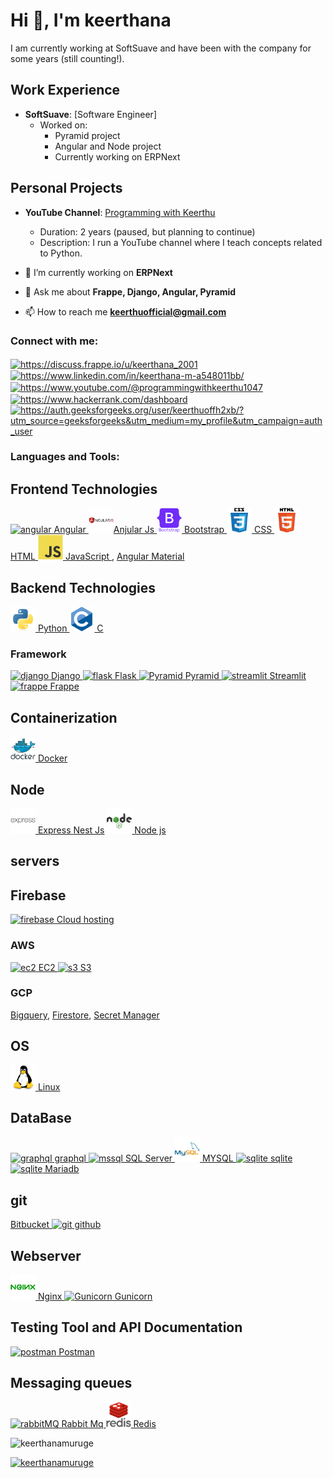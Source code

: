 # Hi 👋, I'm keerthana

I am currently working at SoftSuave and have been with the company for some years (still counting!).
## Work Experience
- **SoftSuave**: [Software Engineer]
  - Worked on:
    - Pyramid project
    - Angular and Node project
    - Currently working on ERPNext
## Personal Projects
- **YouTube Channel**: [Programming with Keerthu](https://www.youtube.com/@programmingwithkeerthu1047)
  - Duration: 2 years (paused, but planning to continue)
  - Description: I run a YouTube channel where I teach concepts related to Python.

- 🔭 I’m currently working on **ERPNext**

- 💬 Ask me about **Frappe, Django, Angular, Pyramid**

- 📫 How to reach me **keerthuofficial@gmail.com**

<h3 align="left">Connect with me:</h3>
<p align="left">
<a href="[https://discuss.frappe.io/u/keerthana_2001" target="blank"><img align="center" src="https://discuss.frappe.io/uploads/default/original/3X/1/5/156eac2b3bfc2872282d2c6a929e91252e4983c0.png" alt="https://discuss.frappe.io/u/keerthana_2001" height="30" width="40" /></a>
<a href="https://linkedin.com/in/https://www.linkedin.com/in/keerthana-m-a548011bb/" target="blank"><img align="center" src="https://raw.githubusercontent.com/rahuldkjain/github-profile-readme-generator/master/src/images/icons/Social/linked-in-alt.svg" alt="https://www.linkedin.com/in/keerthana-m-a548011bb/" height="30" width="40" /></a>
<a href="https://www.youtube.com/c/https://www.youtube.com/@programmingwithkeerthu1047" target="blank"><img align="center" src="https://raw.githubusercontent.com/rahuldkjain/github-profile-readme-generator/master/src/images/icons/Social/youtube.svg" alt="https://www.youtube.com/@programmingwithkeerthu1047" height="30" width="40" /></a>
<a href="https://www.hackerrank.com/https://www.hackerrank.com/dashboard" target="blank"><img align="center" src="https://raw.githubusercontent.com/rahuldkjain/github-profile-readme-generator/master/src/images/icons/Social/hackerrank.svg" alt="https://www.hackerrank.com/dashboard" height="30" width="40" /></a>
<a href="https://auth.geeksforgeeks.org/user/https://auth.geeksforgeeks.org/user/keerthuoffh2xb/?utm_source=geeksforgeeks&utm_medium=my_profile&utm_campaign=auth_user" target="blank"><img align="center" src="https://raw.githubusercontent.com/rahuldkjain/github-profile-readme-generator/master/src/images/icons/Social/geeks-for-geeks.svg" alt="https://auth.geeksforgeeks.org/user/keerthuoffh2xb/?utm_source=geeksforgeeks&utm_medium=my_profile&utm_campaign=auth_user" height="30" width="40" /></a>
</p>

<h3 align="left">Languages and Tools:</h3>

## Frontend Technologies
<a href="https://angular.io" target="_blank" rel="noreferrer"> <img src="https://angular.io/assets/images/logos/angular/angular.svg" alt="angular" width="40" height="40"/> Angular </a> 
<a href="https://angular.io" target="_blank" rel="noreferrer"> <img src="https://raw.githubusercontent.com/devicons/devicon/master/icons/angularjs/angularjs-original-wordmark.svg" alt="angularjs" width="40" height="40"/>Anjular Js </a> 
<a href="https://getbootstrap.com" target="_blank" rel="noreferrer"> <img src="https://raw.githubusercontent.com/devicons/devicon/master/icons/bootstrap/bootstrap-plain-wordmark.svg" alt="bootstrap" width="40" height="40"/> Bootstrap </a> 
<a href="https://www.w3schools.com/css/" target="_blank" rel="noreferrer"> <img src="https://raw.githubusercontent.com/devicons/devicon/master/icons/css3/css3-original-wordmark.svg" alt="css3" width="40" height="40"/> CSS </a>
<a href="https://www.w3.org/html/" target="_blank" rel="noreferrer"> <img src="https://raw.githubusercontent.com/devicons/devicon/master/icons/html5/html5-original-wordmark.svg" alt="html5" width="40" height="40"/> HTML </a>
<a href="https://developer.mozilla.org/en-US/docs/Web/JavaScript" target="_blank" rel="noreferrer"> <img src="https://raw.githubusercontent.com/devicons/devicon/master/icons/javascript/javascript-original.svg" alt="javascript" width="40" height="40"/> JavaScript </a> , 
<a href="https://material.angular.io/" target="_blank" rel="noreferrer"> Angular Material </a> 
## Backend Technologies

<a href="https://www.python.org" target="_blank" rel="noreferrer"> <img src="https://raw.githubusercontent.com/devicons/devicon/master/icons/python/python-original.svg" alt="python" width="40" height="40"/> Python </a>
<a href="https://streamlit.io/" target="_blank" rel="noreferrer"> <img src="https://raw.githubusercontent.com/devicons/devicon/master/icons/c/c-original.svg" alt="c" width="40" height="40"/> C </a> 

### Framework
  <a href="https://www.djangoproject.com/" target="_blank" rel="noreferrer"> <img src="https://cdn.worldvectorlogo.com/logos/django.svg" alt="django" width="40" height="40"/> Django </a> 
   <a href="https://flask.palletsprojects.com/" target="_blank" rel="noreferrer"> <img src="https://www.vectorlogo.zone/logos/pocoo_flask/pocoo_flask-icon.svg" alt="flask" width="40" height="40"/>   Flask </a>
   <a href="https://trypyramid.com/" target="_blank" rel="noreferrer"> <img src="https://trypyramid.com/img/pyramid-60x60.png"  alt="Pyramid" width="40" height="40"/> Pyramid </a>
   <a href="https://flask.palletsprojects.com/" target="_blank" rel="noreferrer"> <img src="https://streamlit.io/images/brand/streamlit-logo-primary-colormark-darktext.png" alt="streamlit" width="40" height="40"/> Streamlit </a>
   <a href="https://frappeframework.com/" target="_blank" rel="noreferrer"> <img src="https://frappe.io/files/frappe-icon.svg" alt="frappe" width="40" height="40"/> Frappe </a>

## Containerization

<a href="https://www.docker.com/" target="_blank" rel="noreferrer"> <img src="https://raw.githubusercontent.com/devicons/devicon/master/icons/docker/docker-original-wordmark.svg" alt="docker" width="40" height="40"/> Docker </a>

## Node

</a> <a href="https://expressjs.com" target="_blank" rel="noreferrer"> <img src="https://raw.githubusercontent.com/devicons/devicon/master/icons/express/express-original-wordmark.svg" alt="express" width="40" height="40"/> Express </a>
<a href="https://nestjs.com/" target="_blank" rel="noreferrer"> Nest Js</a>
<a href="https://nodejs.org" target="_blank" rel="noreferrer"> <img src="https://raw.githubusercontent.com/devicons/devicon/master/icons/nodejs/nodejs-original-wordmark.svg" alt="nodejs" width="40" height="40"/> Node js </a>

## servers

## Firebase
   <a href="https://firebase.google.com/" target="_blank" rel="noreferrer"> <img src="https://www.vectorlogo.zone/logos/firebase/firebase-icon.svg" alt="firebase" width="40" height="40"/> Cloud hosting </a>
  
### AWS
 <a href="https://us-east-1.console.aws.amazon.com/ec2/home" target="_blank" rel="noreferrer"> <img src="https://d2q66yyjeovezo.cloudfront.net/icon/d88319dfa5d204f019b4284149886c59-7d586ea82f792b61a8c87de60565133d.svg" alt="ec2" width="40" height="40"/> EC2 </a>
<a href="https://us-east-1.console.aws.amazon.com/s3/get-started" target="_blank" rel="noreferrer"> <img src="https://d2q66yyjeovezo.cloudfront.net/icon/c0828e0381730befd1f7a025057c74fb-43acc0496e64afba82dbc9ab774dc622.svg" alt="s3" width="40" height="40"/> S3 </a>

### GCP
[Bigquery](https://cloud.google.com/bigquery),
[Firestore](https://cloud.google.com/firestore),
[Secret Manager](https://cloud.google.com/security/products/secret-manager)


## OS

 <a href="https://www.linux.org/" target="_blank" rel="noreferrer"> <img src="https://raw.githubusercontent.com/devicons/devicon/master/icons/linux/linux-original.svg" alt="linux" width="40" height="40"/> Linux </a> 

## DataBase

 <a href="https://graphql.org" target="_blank" rel="noreferrer"> <img src="https://www.vectorlogo.zone/logos/graphql/graphql-icon.svg" alt="graphql" width="40" height="40"/> graphql </a>
 <a href="https://www.microsoft.com/en-us/sql-server" target="_blank" rel="noreferrer"> <img src="https://www.svgrepo.com/show/303229/microsoft-sql-server-logo.svg" alt="mssql" width="40" height="40"/> SQL Server </a>
 <a href="https://www.mysql.com/" target="_blank" rel="noreferrer"> <img src="https://raw.githubusercontent.com/devicons/devicon/master/icons/mysql/mysql-original-wordmark.svg" alt="mysql" width="40" height="40"/> MYSQL </a>
 <a href="https://www.sqlite.org/" target="_blank" rel="noreferrer"> <img src="https://www.vectorlogo.zone/logos/sqlite/sqlite-icon.svg" alt="sqlite" width="40" height="40"/> sqlite </a>
 <a href="https://mariadb.org/" target="_blank" rel="noreferrer"> <img src="https://mariadb.org/wp-content/themes/twentynineteen-child/icons/mariadb_org_rgb_h.svg" alt="sqlite" width="40" height="40"/> Mariadb </a>


## git

 <a href="https://bitbucket.org/" target="_blank" rel="noreferrer"> Bitbucket </a>
 <a href="https://git-scm.com/" target="_blank" rel="noreferrer"> <img src="https://www.vectorlogo.zone/logos/git-scm/git-scm-icon.svg" alt="git" width="40" height="40"/> github </a>

## Webserver
<a href="https://www.nginx.com" target="_blank" rel="noreferrer"> <img src="https://raw.githubusercontent.com/devicons/devicon/master/icons/nginx/nginx-original.svg" alt="nginx" width="40" height="40"/> Nginx </a>
<a href="https://gunicorn.org/" target="_blank" rel="noreferrer"> <img src="https://gunicorn.org/images/logo.jpg" alt="Gunicorn" width="40" height="40"/> Gunicorn </a>

## Testing Tool and API Documentation
<a href="https://postman.com" target="_blank" rel="noreferrer"> <img src="https://www.vectorlogo.zone/logos/getpostman/getpostman-icon.svg" alt="postman" width="40" height="40"/> Postman </a>

## Messaging queues
 <a href="https://www.rabbitmq.com" target="_blank" rel="noreferrer"> <img src="https://www.vectorlogo.zone/logos/rabbitmq/rabbitmq-icon.svg" alt="rabbitMQ" width="40" height="40"/> Rabbit Mq </a>
 <a href="https://redis.io" target="_blank" rel="noreferrer"> <img src="https://raw.githubusercontent.com/devicons/devicon/master/icons/redis/redis-original-wordmark.svg" alt="redis" width="40" height="40"/> Redis </a>

<p align="left"> <img src="https://komarev.com/ghpvc/?username=keerthanamuruge&label=Profile%20views&color=0e75b6&style=flat" alt="keerthanamuruge" /> </p>

<p align="left"> <a href="https://github.com/ryo-ma/github-profile-trophy"><img src="https://github-profile-trophy.vercel.app/?username=keerthanamuruge" alt="keerthanamuruge" /></a> </p>
